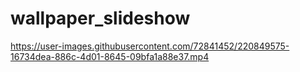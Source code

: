 # wallpaper_slideshow

https://user-images.githubusercontent.com/72841452/220849575-16734dea-886c-4d01-8645-09bfa1a88e37.mp4

